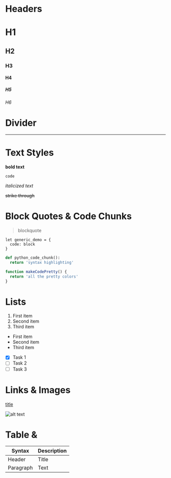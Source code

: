 # Headers

# H1

## H2

### H3

#### H4

##### H5

###### H6

# Divider
---

# Text Styles

**bold text**

`code`

*italicized text*

~~strike through~~

# Block Quotes & Code Chunks

> blockquote

```
let generic_demo = {
  code: block
}
```

```python
def python_code_chunk():
  return 'syntax highlighting'
```

```javascript
function makeCodePretty() {
  return 'all the pretty colors'
}
```

# Lists

1. First item
2. Second item
3. Third item

- First item
- Second item
- Third item

- [x] Task 1
- [ ] Task 2
- [ ] Task 3

# Links & Images

[title](https://www.example.com)

![alt text](image.jpg)

# Table & 

 Syntax | Description |
| ----------- | ----------- |
| Header | Title |
| Paragraph | Text |

